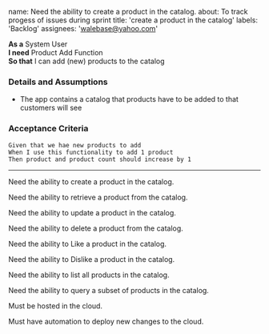 name: Need the ability to create a product in the catalog.
about: To track progess of issues during sprint
title: 'create a product in the catalog'
labels: 'Backlog'
assignees: 'walebase@yahoo.com'


**As a** System User  
 **I need** Product Add Function  
 **So that** I can add (new) products to the catalog  
   
 ### Details and Assumptions
 * The app contains a catalog that products have to be added to that customers will see
   
 ### Acceptance Criteria  
   
 ```gherkin
 Given that we hae new products to add
 When I use this functionality to add 1 product
 Then product and product count should increase by 1
 ```
---
Need the ability to create a product in the catalog.

Need the ability to retrieve a product from the catalog.

Need the ability to update a product in the catalog.

Need the ability to delete a product from the catalog.

Need the ability to Like a product in the catalog.

Need the ability to Dislike a product in the catalog.

Need the ability to list all products in the catalog.

Need the ability to query a subset of products in the catalog.

Must be hosted in the cloud.

Must have automation to deploy new changes to the cloud.
